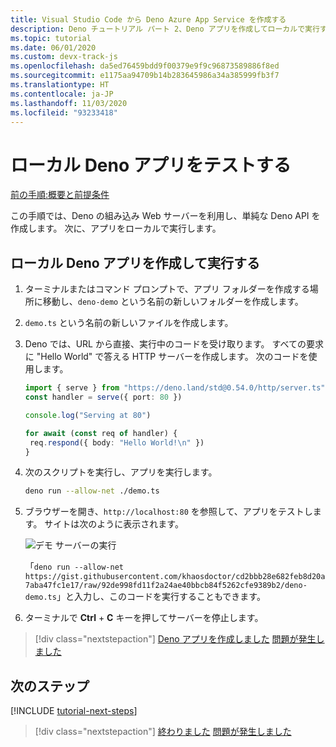 ```yaml
---
title: Visual Studio Code から Deno Azure App Service を作成する
description: Deno チュートリアル パート 2、Deno アプリを作成してローカルで実行する
ms.topic: tutorial
ms.date: 06/01/2020
ms.custom: devx-track-js
ms.openlocfilehash: da5ed76459bdd9f00379e9f9c96873589886f8ed
ms.sourcegitcommit: e1175aa94709b14b283645986a34a385999fb3f7
ms.translationtype: HT
ms.contentlocale: ja-JP
ms.lasthandoff: 11/03/2020
ms.locfileid: "93233418"
---
```

# <a name="test-local-deno-apps"></a>ローカル Deno アプリをテストする

[前の手順:概要と前提条件](tutorial-visual-studio-code-azure-app-service-deno-01.md)

この手順では、Deno の組み込み Web サーバーを利用し、単純な Deno API を作成します。 次に、アプリをローカルで実行します。

## <a name="create-and-run-a-local-deno-app"></a>ローカル Deno アプリを作成して実行する

1. ターミナルまたはコマンド プロンプトで、アプリ フォルダーを作成する場所に移動し、`deno-demo` という名前の新しいフォルダーを作成します。

1. `demo.ts` という名前の新しいファイルを作成します。
1. Deno では、URL から直接、実行中のコードを受け取ります。 すべての要求に "Hello World" で答える HTTP サーバーを作成します。 次のコードを使用します。

    ```typescript
    import { serve } from "https://deno.land/std@0.54.0/http/server.ts"
    const handler = serve({ port: 80 })

    console.log("Serving at 80")

    for await (const req of handler) {
     req.respond({ body: "Hello World!\n" })
    }
    ```

1. 次のスクリプトを実行し、アプリを実行します。

    ```bash
    deno run --allow-net ./demo.ts
    ```

1. ブラウザーを開き、`http://localhost:80` を参照して、アプリをテストします。 サイトは次のように表示されます。

    ![デモ サーバーの実行](media/deploy-azure/deno-hello-world.png)

    「`deno run --allow-net https://gist.githubusercontent.com/khaosdoctor/cd2bbb28e682feb8d20a7aba47fc1e17/raw/92de998fd11f2a24ae40bbcb84f5262cfe9389b2/deno-demo.ts`」と入力し、このコードを実行することもできます。

1. ターミナルで **Ctrl** + **C** キーを押してサーバーを停止します。

> [!div class="nextstepaction"]
> [Deno アプリを作成しました](tutorial-visual-studio-code-azure-app-service-deno-03.md) [問題が発生しました](https://www.research.net/r/PWZWZ52?tutorial=deno-deployment-azureappservice&step=create-app)

## <a name="next-steps"></a>次のステップ

[!INCLUDE [tutorial-next-steps](includes/tutorial-next-steps.md)]

> [!div class="nextstepaction"]
> [終わりました](node-howto-deploy-web-app.md) [問題が発生しました](https://www.research.net/r/PWZWZ52?tutorial=deno-deployment-azureappservice&step=clean-up-resources)

